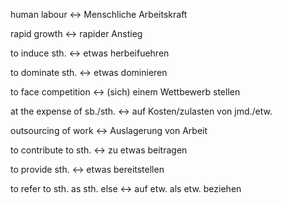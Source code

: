 human labour <-> Menschliche Arbeitskraft
<!--SR:!2024-09-22,4,286!2024-09-21,4,276-->

rapid growth <-> rapider Anstieg
<!--SR:!2024-09-21,4,276!2024-10-03,13,272-->

to induce sth. <-> etwas herbeifuehren
<!--SR:!2024-09-21,4,276!2024-09-24,4,270-->

to dominate sth. <-> etwas dominieren
<!--SR:!2024-09-22,4,286!2024-10-07,14,296-->

to face competition <-> (sich) einem Wettbewerb stellen
<!--SR:!2024-09-21,4,276!2024-10-07,15,306-->

at the expense of sb./sth. <-> auf Kosten/zulasten von jmd./etw.
<!--SR:!2024-09-21,4,274!2024-09-21,4,276-->

outsourcing of work <-> Auslagerung von Arbeit
<!--SR:!2024-09-21,4,272!2024-09-21,4,284-->

to contribute to sth. <-> zu etwas beitragen
<!--SR:!2024-09-21,4,276!2024-09-22,4,286-->

to provide sth. <-> etwas bereitstellen
<!--SR:!2024-09-21,4,276!2024-10-09,16,290-->

to refer to sth. as sth. else <-> auf etw. als etw. beziehen
<!--SR:!2024-09-21,4,284!2024-09-22,4,289-->